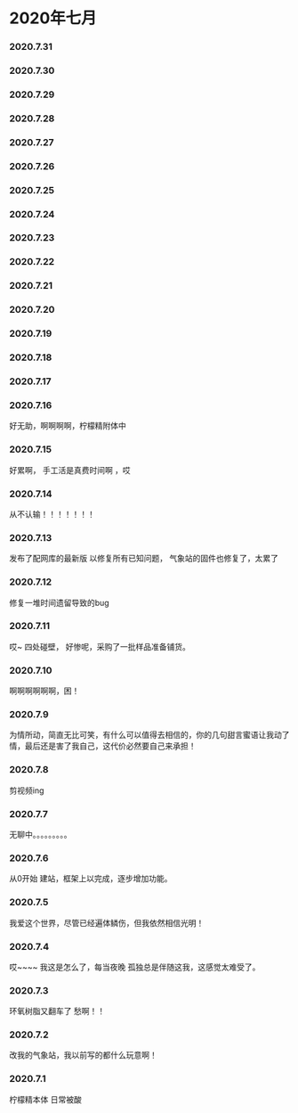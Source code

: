 # 2020年七月
### 2020.7.31
### 2020.7.30
### 2020.7.29
### 2020.7.28
### 2020.7.27
### 2020.7.26
### 2020.7.25
### 2020.7.24
### 2020.7.23
### 2020.7.22
### 2020.7.21
### 2020.7.20
### 2020.7.19
### 2020.7.18
### 2020.7.17
### 2020.7.16
好无助，啊啊啊啊，柠檬精附体中  
### 2020.7.15
好累啊， 手工活是真费时间啊 ，哎
### 2020.7.14
从不认输！！！！！！！
### 2020.7.13
发布了配网库的最新版 以修复所有已知问题， 气象站的固件也修复了，太累了   
### 2020.7.12
修复一堆时间遗留导致的bug  
### 2020.7.11
哎~  四处碰壁， 好惨呢，采购了一批样品准备铺货。
### 2020.7.10
啊啊啊啊啊啊，困！
### 2020.7.9
为情所动，简直无比可笑，有什么可以值得去相信的，你的几句甜言蜜语让我动了情，最后还是害了我自己，这代价必然要自己来承担！  
### 2020.7.8
剪视频ing 
### 2020.7.7
无聊中。。。。。。。。。
### 2020.7.6
从0开始 建站，框架上以完成，逐步增加功能。
### 2020.7.5
我爱这个世界，尽管已经遍体鳞伤，但我依然相信光明！
### 2020.7.4
哎~~~~ 我这是怎么了，每当夜晚 孤独总是伴随这我，这感觉太难受了。
### 2020.7.3
环氧树脂又翻车了 愁啊！！  
### 2020.7.2
改我的气象站，我以前写的都什么玩意啊！ 
### 2020.7.1

柠檬精本体 日常被酸

